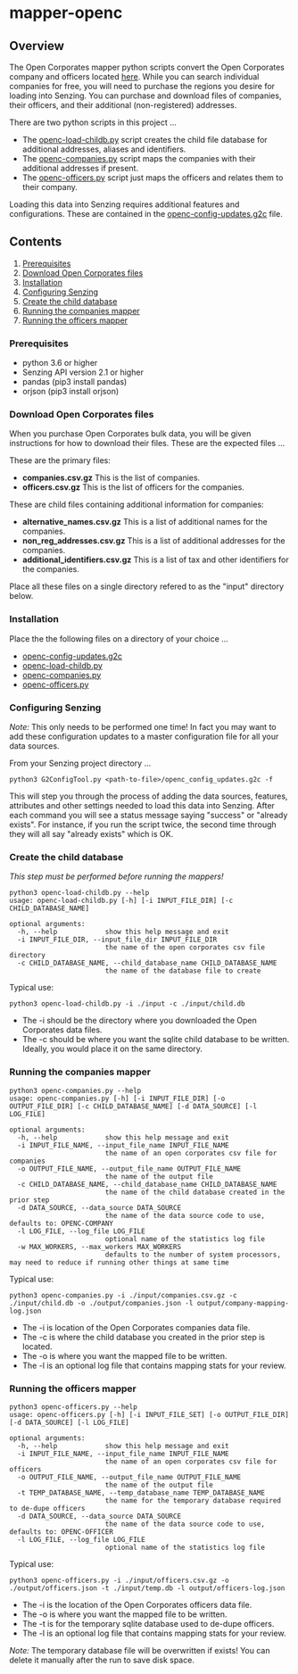 # mapper-openc

## Overview

The Open Corporates mapper python scripts convert the Open Corporates company and officers located
[here](https://opencorporates.com/info/our-data//).  While you can search individual companies for free, you will need to purchase 
the regions you desire for loading into Senzing. You can purchase and download files of companies, their officers, and their additional 
(non-registered) addresses.

There are two python scripts in this project ...
- The [openc-load-childb.py](openc-load-childb.py) script creates the child file database for additional addresses, aliases and identifiers.
- The [openc-companies.py](openc-companies.py) script maps the companies with their additional addresses if present. 
- The [openc-officers.py](openc-officers.py) script just maps the officers and relates them to their company.

Loading this data into Senzing requires additional features and configurations. These are contained in the
[openc-config-updates.g2c](openc-config-updates.g2c) file.

## Contents

1. [Prerequisites](#prerequisites)
2. [Download Open Corporates files](#download-open-corporates-files)
3. [Installation](#installation)
4. [Configuring Senzing](#configuring-senzing)
5. [Create the child database](#create-the-child-database)
6. [Running the companies mapper](#running-the-companies-mapper)
7. [Running the officers mapper](#running-the-officers-mapper)

### Prerequisites

- python 3.6 or higher
- Senzing API version 2.1 or higher
- pandas (pip3 install pandas)
- orjson (pip3 install orjson)

### Download Open Corporates files

When you purchase Open Corporates bulk data, you will be given instructions for how to download their files.  These are the expected files ...

These are the primary files:
- **companies.csv.gz** This is the list of companies.
- **officers.csv.gz** This is the list of officers for the companies.

These are child files containing additional information for companies:
- **alternative_names.csv.gz** This is a list of additional names for the companies.
- **non_reg_addresses.csv.gz** This is a list of additional addresses for the companies.
- **additional_identifiers.csv.gz** This is a list of tax and other identifiers for the companies.

Place all these files on a single directory refered to as the "input" directory below.

### Installation

Place the the following files on a directory of your choice ...

- [openc-config-updates.g2c](openc-config-updates.g2c)
- [openc-load-childb.py](openc-load-childb.py)
- [openc-companies.py](openc-companies.py)
- [openc-officers.py](openc-officers.py)

### Configuring Senzing

*Note:* This only needs to be performed one time! In fact you may want to add these configuration updates to a master configuration file for all your data sources.

From your Senzing project directory ...

```console
python3 G2ConfigTool.py <path-to-file>/openc_config_updates.g2c -f
```

This will step you through the process of adding the data sources, features, attributes and other settings needed to load this data into 
Senzing. After each command you will see a status message saying "success" or "already exists". For instance, if you run the script twice, 
the second time through they will all say "already exists" which is OK.


### Create the child database

*This step must be performed before running the mappers!*

```console
python3 openc-load-childb.py --help
usage: openc-load-childb.py [-h] [-i INPUT_FILE_DIR] [-c CHILD_DATABASE_NAME]

optional arguments:
  -h, --help            show this help message and exit
  -i INPUT_FILE_DIR, --input_file_dir INPUT_FILE_DIR
                        the name of the open corporates csv file directory
  -c CHILD_DATABASE_NAME, --child_database_name CHILD_DATABASE_NAME
                        the name of the database file to create
```

Typical use:
```console
python3 openc-load-childb.py -i ./input -c ./input/child.db
```

- The -i should be the directory where you downloaded the Open Corporates data files.
- The -c should be where you want the sqlite child database to be written.  Ideally, you would place it on the same directory.


### Running the companies mapper

```console
python3 openc-companies.py --help
usage: openc-companies.py [-h] [-i INPUT_FILE_DIR] [-o OUTPUT_FILE_DIR] [-c CHILD_DATABASE_NAME] [-d DATA_SOURCE] [-l LOG_FILE]

optional arguments:
  -h, --help            show this help message and exit
  -i INPUT_FILE_NAME, --input_file_name INPUT_FILE_NAME
                        the name of an open corporates csv file for companies
  -o OUTPUT_FILE_NAME, --output_file_name OUTPUT_FILE_NAME
                        the name of the output file
  -c CHILD_DATABASE_NAME, --child_database_name CHILD_DATABASE_NAME
                        the name of the child database created in the prior step
  -d DATA_SOURCE, --data_source DATA_SOURCE
                        the name of the data source code to use, defaults to: OPENC-COMPANY
  -l LOG_FILE, --log_file LOG_FILE
                        optional name of the statistics log file
  -w MAX_WORKERS, --max_workers MAX_WORKERS
                        defaults to the number of system processors, may need to reduce if running other things at same time
```

Typical use: 
```console
python3 openc-companies.py -i ./input/companies.csv.gz -c ./input/child.db -o ./output/companies.json -l output/company-mapping-log.json
```

- The -i is location of the Open Corporates companies data file.
- The -c is where the child database you created in the prior step is located.
- The -o is where you want the mapped file to be written.
- The -l is an optional log file that contains mapping stats for your review.


### Running the officers mapper

```console
python3 openc-officers.py --help
usage: openc-officers.py [-h] [-i INPUT_FILE_SET] [-o OUTPUT_FILE_DIR] [-d DATA_SOURCE] [-l LOG_FILE]

optional arguments:
  -h, --help            show this help message and exit
  -i INPUT_FILE_NAME, --input_file_name INPUT_FILE_NAME
                        the name of an open corporates csv file for officers
  -o OUTPUT_FILE_NAME, --output_file_name OUTPUT_FILE_NAME
                        the name of the output file
  -t TEMP_DATABASE_NAME, --temp_database_name TEMP_DATABASE_NAME
                        the name for the temporary database required to de-dupe officers
  -d DATA_SOURCE, --data_source DATA_SOURCE
                        the name of the data source code to use, defaults to: OPENC-OFFICER
  -l LOG_FILE, --log_file LOG_FILE
                        optional name of the statistics log file
```

Typical use: 
```console
python3 openc-officers.py -i ./input/officers.csv.gz -o ./output/officers.json -t ./input/temp.db -l output/officers-log.json
```

- The -i is the location of the Open Corporates officers data file.
- The -o is where you want the mapped file to be written.
- The -t is for the temporary sqlite database used to de-dupe officers.
- The -l is an optional log file that contains mapping stats for your review.

*Note:* The temporary database file will be overwritten if exists! You can delete it manually after the run to save disk space.
